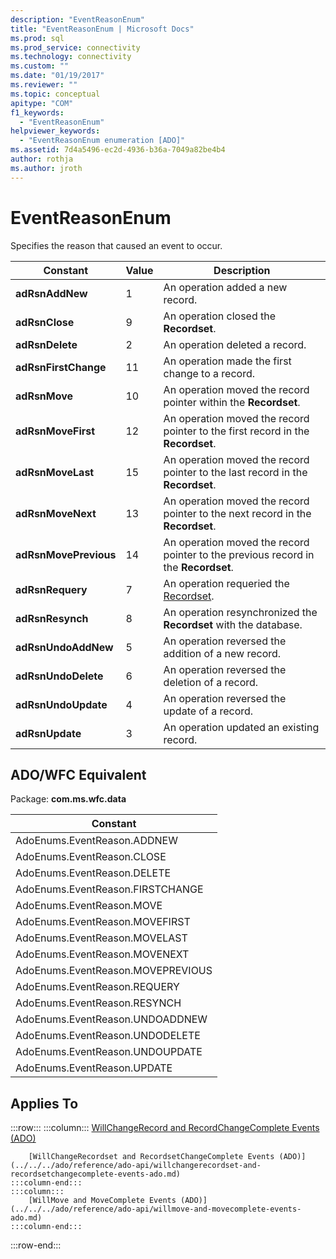 ```yaml
---
description: "EventReasonEnum"
title: "EventReasonEnum | Microsoft Docs"
ms.prod: sql
ms.prod_service: connectivity
ms.technology: connectivity
ms.custom: ""
ms.date: "01/19/2017"
ms.reviewer: ""
ms.topic: conceptual
apitype: "COM"
f1_keywords: 
  - "EventReasonEnum"
helpviewer_keywords: 
  - "EventReasonEnum enumeration [ADO]"
ms.assetid: 7d4a5496-ec2d-4936-b36a-7049a82be4b4
author: rothja
ms.author: jroth
---
```

# EventReasonEnum
Specifies the reason that caused an event to occur.  
  
|Constant|Value|Description|  
|--------------|-----------|-----------------|  
|**adRsnAddNew**|1|An operation added a new record.|  
|**adRsnClose**|9|An operation closed the **Recordset**.|  
|**adRsnDelete**|2|An operation deleted a record.|  
|**adRsnFirstChange**|11|An operation made the first change to a record.|  
|**adRsnMove**|10|An operation moved the record pointer within the **Recordset**.|  
|**adRsnMoveFirst**|12|An operation moved the record pointer to the first record in the **Recordset**.|  
|**adRsnMoveLast**|15|An operation moved the record pointer to the last record in the **Recordset**.|  
|**adRsnMoveNext**|13|An operation moved the record pointer to the next record in the **Recordset**.|  
|**adRsnMovePrevious**|14|An operation moved the record pointer to the previous record in the **Recordset**.|  
|**adRsnRequery**|7|An operation requeried the [Recordset](../../../ado/reference/ado-api/recordset-object-ado.md).|  
|**adRsnResynch**|8|An operation resynchronized the **Recordset** with the database.|  
|**adRsnUndoAddNew**|5|An operation reversed the addition of a new record.|  
|**adRsnUndoDelete**|6|An operation reversed the deletion of a record.|  
|**adRsnUndoUpdate**|4|An operation reversed the update of a record.|  
|**adRsnUpdate**|3|An operation updated an existing record.|  
  
## ADO/WFC Equivalent  
 Package: **com.ms.wfc.data**  
  
|Constant|  
|--------------|  
|AdoEnums.EventReason.ADDNEW|  
|AdoEnums.EventReason.CLOSE|  
|AdoEnums.EventReason.DELETE|  
|AdoEnums.EventReason.FIRSTCHANGE|  
|AdoEnums.EventReason.MOVE|  
|AdoEnums.EventReason.MOVEFIRST|  
|AdoEnums.EventReason.MOVELAST|  
|AdoEnums.EventReason.MOVENEXT|  
|AdoEnums.EventReason.MOVEPREVIOUS|  
|AdoEnums.EventReason.REQUERY|  
|AdoEnums.EventReason.RESYNCH|  
|AdoEnums.EventReason.UNDOADDNEW|  
|AdoEnums.EventReason.UNDODELETE|  
|AdoEnums.EventReason.UNDOUPDATE|  
|AdoEnums.EventReason.UPDATE|  
  
## Applies To  

:::row:::
    :::column:::
        [WillChangeRecord and RecordChangeComplete Events (ADO)](../../../ado/reference/ado-api/willchangerecord-and-recordchangecomplete-events-ado.md)  

        [WillChangeRecordset and RecordsetChangeComplete Events (ADO)](../../../ado/reference/ado-api/willchangerecordset-and-recordsetchangecomplete-events-ado.md)  
    :::column-end:::
    :::column:::
        [WillMove and MoveComplete Events (ADO)](../../../ado/reference/ado-api/willmove-and-movecomplete-events-ado.md)  
    :::column-end:::
:::row-end:::
